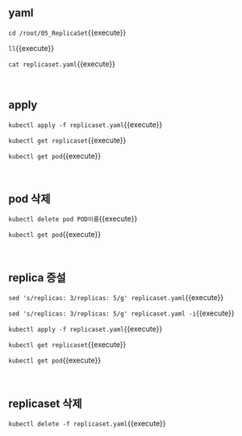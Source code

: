 <br>

## yaml

`cd /root/05_ReplicaSet`{{execute}}

`ll`{{execute}}

`cat replicaset.yaml`{{execute}}

<br>

## apply

`kubectl apply -f replicaset.yaml`{{execute}}

`kubectl get replicaset`{{execute}}

`kubectl get pod`{{execute}}

<br>

## pod 삭제

`kubectl delete pod POD이름`{{execute}}

`kubectl get pod`{{execute}}

<br>

## replica 증설

`sed 's/replicas: 3/replicas: 5/g' replicaset.yaml`{{execute}}

`sed 's/replicas: 3/replicas: 5/g' replicaset.yaml -i`{{execute}}

`kubectl apply -f replicaset.yaml`{{execute}}

`kubectl get replicaset`{{execute}}

`kubectl get pod`{{execute}}

<br>

## replicaset 삭제

`kubectl delete -f replicaset.yaml`{{execute}}
